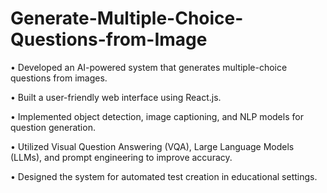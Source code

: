 # Generate-Multiple-Choice-Questions-from-Image
•	Developed an AI-powered system that generates multiple-choice questions from images.

•	Built a user-friendly web interface using React.js.

•	Implemented object detection, image captioning, and NLP models for question generation.

•	Utilized Visual Question Answering (VQA), Large Language Models (LLMs), and prompt engineering to improve accuracy.

•	Designed the system for automated test creation in educational settings.
